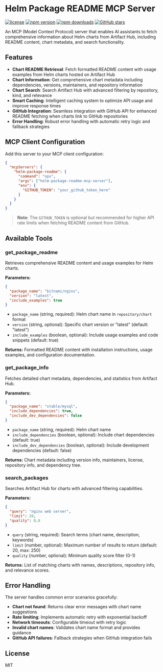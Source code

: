 # Helm Package README MCP Server

[![license](https://img.shields.io/npm/l/helm-package-readme-mcp-server)](https://github.com/elchika-inc/helm-package-readme-mcp-server/blob/main/LICENSE)
[![npm version](https://img.shields.io/npm/v/helm-package-readme-mcp-server)](https://www.npmjs.com/package/helm-package-readme-mcp-server)
[![npm downloads](https://img.shields.io/npm/dm/helm-package-readme-mcp-server)](https://www.npmjs.com/package/helm-package-readme-mcp-server)
[![GitHub stars](https://img.shields.io/github/stars/elchika-inc/helm-package-readme-mcp-server)](https://github.com/elchika-inc/helm-package-readme-mcp-server)

An MCP (Model Context Protocol) server that enables AI assistants to fetch comprehensive information about Helm charts from Artifact Hub, including README content, chart metadata, and search functionality.

## Features

- **Chart README Retrieval**: Fetch formatted README content with usage examples from Helm charts hosted on Artifact Hub
- **Chart Information**: Get comprehensive chart metadata including dependencies, versions, maintainers, and repository information
- **Chart Search**: Search Artifact Hub with advanced filtering by repository, kind, and relevance
- **Smart Caching**: Intelligent caching system to optimize API usage and improve response times
- **GitHub Integration**: Seamless integration with GitHub API for enhanced README fetching when charts link to GitHub repositories
- **Error Handling**: Robust error handling with automatic retry logic and fallback strategies

## MCP Client Configuration

Add this server to your MCP client configuration:

```json
{
  "mcpServers": {
    "helm-package-readme": {
      "command": "npx",
      "args": ["helm-package-readme-mcp-server"],
      "env": {
        "GITHUB_TOKEN": "your_github_token_here"
      }
    }
  }
}
```

> **Note**: The `GITHUB_TOKEN` is optional but recommended for higher API rate limits when fetching README content from GitHub.

## Available Tools

### get_package_readme

Retrieves comprehensive README content and usage examples for Helm charts.

**Parameters:**
```json
{
  "package_name": "bitnami/nginx",
  "version": "latest",
  "include_examples": true
}
```

- `package_name` (string, required): Helm chart name in `repository/chart` format
- `version` (string, optional): Specific chart version or "latest" (default: "latest")
- `include_examples` (boolean, optional): Include usage examples and code snippets (default: true)

**Returns:** Formatted README content with installation instructions, usage examples, and configuration documentation.

### get_package_info

Fetches detailed chart metadata, dependencies, and statistics from Artifact Hub.

**Parameters:**
```json
{
  "package_name": "stable/mysql",
  "include_dependencies": true,
  "include_dev_dependencies": false
}
```

- `package_name` (string, required): Helm chart name
- `include_dependencies` (boolean, optional): Include chart dependencies (default: true)
- `include_dev_dependencies` (boolean, optional): Include development dependencies (default: false)

**Returns:** Chart metadata including version info, maintainers, license, repository info, and dependency tree.

### search_packages

Searches Artifact Hub for charts with advanced filtering capabilities.

**Parameters:**
```json
{
  "query": "nginx web server",
  "limit": 20,
  "quality": 0.8
}
```

- `query` (string, required): Search terms (chart name, description, keywords)
- `limit` (number, optional): Maximum number of results to return (default: 20, max: 250)
- `quality` (number, optional): Minimum quality score filter (0-1)

**Returns:** List of matching charts with names, descriptions, repository info, and relevance scores.

## Error Handling

The server handles common error scenarios gracefully:

- **Chart not found**: Returns clear error messages with chart name suggestions
- **Rate limiting**: Implements automatic retry with exponential backoff
- **Network timeouts**: Configurable timeout with retry logic
- **Invalid chart names**: Validates chart name format and provides guidance
- **GitHub API failures**: Fallback strategies when GitHub integration fails

## License

MIT